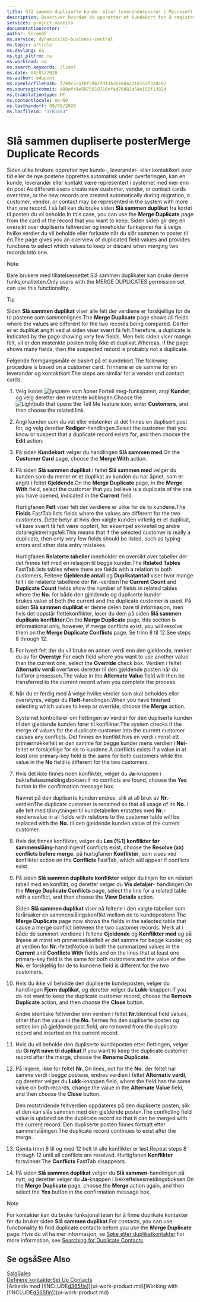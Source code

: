 ```yaml
---
title: Slå sammen dupliserte kunde- eller leverandørposter | Microsoft Docs
description: Beskriver hvordan du oppretter et kundekort for å registrere informasjon om hver nye kunde eller klient du selger til.
services: project-madeira
documentationcenter: ''
author: SorenGP
ms.service: dynamics365-business-central
ms.topic: article
ms.devlang: na
ms.tgt_pltfrm: na
ms.workload: na
ms.search.keywords: client
ms.date: 04/01/2020
ms.author: edupont
ms.openlocfilehash: f789c5caf0f59b1fdf3b3b10d42210152f32dc97
ms.sourcegitcommit: a80afd4e5075018716efad76d82a54e158f1392d
ms.translationtype: HT
ms.contentlocale: nb-NO
ms.lasthandoff: 09/09/2020
ms.locfileid: "3781663"
---
```

# <a name="merge-duplicate-records"></a><span data-ttu-id="a9490-103">Slå sammen dupliserte poster</span><span class="sxs-lookup"><span data-stu-id="a9490-103">Merge Duplicate Records</span></span>
<span data-ttu-id="a9490-104">Siden ulike brukere oppretter nye kunde-, leverandør- eller kontaktkort over tid eller de nye postene opprettes automatisk under overføringen, kan en kunde, leverandør eller kontakt være representert i systemet med mer enn én post.</span><span class="sxs-lookup"><span data-stu-id="a9490-104">As different users create new customer, vendor, or contact cards over time, or the new records are created automatically during migration, a customer, vendor, or contact may be represented in the system with more than one record.</span></span> <span data-ttu-id="a9490-105">I så fall kan du bruke siden **Slå sammen duplikat** fra kortet til posten du vil beholde.</span><span class="sxs-lookup"><span data-stu-id="a9490-105">In this case, you can use the **Merge Duplicate** page from the card of the record that you want to keep.</span></span> <span data-ttu-id="a9490-106">Siden siden gir deg en oversikt over dupliserte feltverdier og inneholder funksjoner for å velge hvilke verdier du vil beholde eller forkaste når du slår sammen to poster til én.</span><span class="sxs-lookup"><span data-stu-id="a9490-106">The page gives you an overview of duplicated field values and provides functions to select which values to keep or discard when merging two records into one.</span></span>

> [!NOTE]
> <span data-ttu-id="a9490-107">Bare brukere med tillatelsessettet Slå sammen duplikater kan bruke denne funksjonaliteten.</span><span class="sxs-lookup"><span data-stu-id="a9490-107">Only users with the MERGE DUPLICATES permission set can use this functionality.</span></span>

> [!TIP]
> <span data-ttu-id="a9490-108">Siden **Slå sammen duplikat** viser alle felt der verdiene er forskjellige for de to postene som sammenlignes.</span><span class="sxs-lookup"><span data-stu-id="a9490-108">The **Merge Duplicate** page shows all fields where the values are different for the two records being compared.</span></span> <span data-ttu-id="a9490-109">Derfor er et duplikat angitt ved at siden viser svært få felt.</span><span class="sxs-lookup"><span data-stu-id="a9490-109">Therefore, a duplicate is indicated by the page showing very few fields.</span></span> <span data-ttu-id="a9490-110">Men hvis siden viser mange felt, vil er den mistenkte posten trolig ikke et duplikat.</span><span class="sxs-lookup"><span data-stu-id="a9490-110">Whereas, if the page shows many fields, then the suspected record is probably not a duplicate.</span></span>

<span data-ttu-id="a9490-111">Følgende fremgangsmåte er basert på et kundekort.</span><span class="sxs-lookup"><span data-stu-id="a9490-111">The following procedure is based on a customer card.</span></span> <span data-ttu-id="a9490-112">Trinnene er de samme for en leverandør og kontaktkort.</span><span class="sxs-lookup"><span data-stu-id="a9490-112">The steps are similar for a vendor  and contact cards.</span></span>

1. <span data-ttu-id="a9490-113">Velg ikonet ![lyspære som åpner Fortell meg-funksjonen](media/ui-search/search_small.png "Fortell hva du vil gjøre"), angi **Kunder**, og velg deretter den relaterte koblingen.</span><span class="sxs-lookup"><span data-stu-id="a9490-113">Choose the ![Lightbulb that opens the Tell Me feature](media/ui-search/search_small.png "Tell me what you want to do") icon, enter **Customers**, and then choose the related link.</span></span>
2. <span data-ttu-id="a9490-114">Angi kunden som du vet eller mistenker at det finnes en duplisert post for, og velg deretter **Rediger**-handlingen.</span><span class="sxs-lookup"><span data-stu-id="a9490-114">Select the customer that you know or suspect that a duplicate record exists for, and then choose the **Edit** action.</span></span>
3. <span data-ttu-id="a9490-115">På siden **Kundekort** velger du handlingen **Slå sammen med**.</span><span class="sxs-lookup"><span data-stu-id="a9490-115">On the **Customer Card** page, choose the **Merge With** action.</span></span>
4. <span data-ttu-id="a9490-116">På siden **Slå sammen duplikat** i feltet **Slå sammen med** velger du kunden som du mener er et duplikat av kunden du har åpnet, som er angitt i feltet **Gjeldende**.</span><span class="sxs-lookup"><span data-stu-id="a9490-116">On the **Merge Duplicate** page, in the **Merge With** field, select the customer that you believe is a duplicate of the one you have opened, indicated in the **Current** field.</span></span>

    <span data-ttu-id="a9490-117">Hurtigfanen **Felt** viser felt der verdiene er ulike for de to kundene.</span><span class="sxs-lookup"><span data-stu-id="a9490-117">The **Fields** FastTab lists fields where the values are different for the two customers.</span></span> <span data-ttu-id="a9490-118">Dette betyr at hvis den valgte kunden virkelig er et duplikat, vil bare svært få felt være oppført, for eksempel skrivefeil og andre dataregistreringsfeil.</span><span class="sxs-lookup"><span data-stu-id="a9490-118">This means that if the selected customer is really a duplicate, then only very few fields should be listed, such as typing errors and other data entry mistakes.</span></span>

    <span data-ttu-id="a9490-119">Hurtigfanen **Relaterte tabeller** inneholder en oversikt over tabeller der det finnes felt med en relasjon til begge kunder.</span><span class="sxs-lookup"><span data-stu-id="a9490-119">The **Related Tables** FastTab lists tables where there are fields with a relation to both customers.</span></span> <span data-ttu-id="a9490-120">Feltene **Gjeldende antall** og **Duplikatantall** viser hvor mange felt i de relaterte tabellene der **Nr.**-verdien</span><span class="sxs-lookup"><span data-stu-id="a9490-120">The **Current Count** and **Duplicate Count** fields show the number of fields in related tables where the **No.**</span></span> <span data-ttu-id="a9490-121">for både den gjeldende og dupliserte kunder brukes.</span><span class="sxs-lookup"><span data-stu-id="a9490-121">value of both the current and the duplicate customer is used.</span></span> <span data-ttu-id="a9490-122">På siden **Slå sammen duplikat** er denne delen bare til informasjon, men hvis det oppstår flettekonflikter, løser du dem på siden **Slå sammen duplikate konflikter**.</span><span class="sxs-lookup"><span data-stu-id="a9490-122">On the **Merge Duplicate** page, this section is informational only, however, if merge conflicts exist, you will resolve them on the **Merge Duplicate Conflicts** page.</span></span> <span data-ttu-id="a9490-123">Se trinn 8 til 12.</span><span class="sxs-lookup"><span data-stu-id="a9490-123">See steps 8 through 12.</span></span>   

5. <span data-ttu-id="a9490-124">For hvert felt der du vil bruke en annen verdi enn den gjeldende, merker du av for **Overstyr**.</span><span class="sxs-lookup"><span data-stu-id="a9490-124">For each field where you want to use another value than the current one, select the **Override** check box.</span></span> <span data-ttu-id="a9490-125">Verdien i feltet **Alternativ verdi** overføres deretter til den gjeldende posten når du fullfører prosessen.</span><span class="sxs-lookup"><span data-stu-id="a9490-125">The value in the **Alternate Value** field will then be transferred to the current record when you complete the process.</span></span>
6. <span data-ttu-id="a9490-126">Når du er ferdig med å velge hvilke verdier som skal beholdes eller overstyres, velger du **Flett**-handlingen.</span><span class="sxs-lookup"><span data-stu-id="a9490-126">When you have finished selecting which values to keep or override, choose the **Merge** action.</span></span>

    <span data-ttu-id="a9490-127">Systemet kontrollerer om flettingen av verdier for den dupliserte kunden til den gjeldende kunden fører til konflikter.</span><span class="sxs-lookup"><span data-stu-id="a9490-127">The system checks if the merge of values for the duplicate customer into the current customer causes any conflicts.</span></span> <span data-ttu-id="a9490-128">Det finnes en konflikt hvis en verdi i minst ett primærnøkkelfelt er den samme for begge kunder mens verdien i **Nei**-feltet er forskjellige for de to kundene.</span><span class="sxs-lookup"><span data-stu-id="a9490-128">A conflicts exists if a value in at least one primary-key field is the same for both customers while the value in the **No** field is different for the two customers.</span></span>

7. <span data-ttu-id="a9490-129">Hvis det ikke finnes noen konflikter, velger du **Ja**-knappen i bekreftelsesmeldingsboksen.</span><span class="sxs-lookup"><span data-stu-id="a9490-129">If no conflicts are found, choose the **Yes** button in the confirmation message box.</span></span>

    <span data-ttu-id="a9490-130">Navnet på den dupliserte kunden endres, slik at all bruk av **Nr.**-verdien</span><span class="sxs-lookup"><span data-stu-id="a9490-130">The duplicate customer is renamed so that all usage of its **No.**</span></span> <span data-ttu-id="a9490-131">i alle felt med tilknytninger til kundetabellen erstattes med **Nr.**-verdien</span><span class="sxs-lookup"><span data-stu-id="a9490-131">value in all fields with relations to the customer table will be replaced with the **No.**</span></span> <span data-ttu-id="a9490-132">til den gjeldende kunden.</span><span class="sxs-lookup"><span data-stu-id="a9490-132">value of the current customer.</span></span>
8. <span data-ttu-id="a9490-133">Hvis det finnes konflikter, velger du **Løs (%1) konflikter før sammenslåing**-handlingen</span><span class="sxs-lookup"><span data-stu-id="a9490-133">If conflicts exist, choose the **Resolve (xx) conflicts before merge.**</span></span> <span data-ttu-id="a9490-134">på hurtigfanen **Konflikter**, som vises ved konflikter.</span><span class="sxs-lookup"><span data-stu-id="a9490-134">action on the **Conflicts** FastTab, which will appear if conflicts exist.</span></span>
9. <span data-ttu-id="a9490-135">På siden **Slå sammen duplikate konflikter** velger du linjen for en relatert tabell med en konflikt, og deretter velger du **Vis detaljer**- handlingen.</span><span class="sxs-lookup"><span data-stu-id="a9490-135">On the **Merge Duplicate Conflicts** page, select the line for a related table with a conflict, and then choose the **View Details** action.</span></span>

    <span data-ttu-id="a9490-136">Siden **Slå sammen duplikat** viser nå feltene i den valgte tabellen som forårsaker en sammenslåingskonflikt mellom de to kundepostene.</span><span class="sxs-lookup"><span data-stu-id="a9490-136">The **Merge Duplicate** page now shows the fields in the selected table that cause a merge conflict between the two customer records.</span></span> <span data-ttu-id="a9490-137">Merk at i både de summert verdiene i feltene **Gjeldende** og **Konflikter med** og på linjene at minst ett primærnøkkelfelt er det samme for begge kunder, og at verdien for **Nr.**-feltet</span><span class="sxs-lookup"><span data-stu-id="a9490-137">Notice in both the summarized values in the **Current** and **Conflicts With** fields and on the lines that at least one primary-key field is the same for both customers and the value of the **No.**</span></span> <span data-ttu-id="a9490-138">er forskjellig for de to kundene.</span><span class="sxs-lookup"><span data-stu-id="a9490-138">field is different for the two customers.</span></span>   
10. <span data-ttu-id="a9490-139">Hvis du ikke vil beholde den dupliserte kundeposten, velger du handlingen **Fjern duplikat**, og deretter velger du **Lukk**-knappen.</span><span class="sxs-lookup"><span data-stu-id="a9490-139">If you do not want to keep the duplicate customer record, choose the **Remove Duplicate** action, and then choose the **Close** button.</span></span>

    <span data-ttu-id="a9490-140">Andre identiske feltverdier enn verdien i feltet **Nr.**</span><span class="sxs-lookup"><span data-stu-id="a9490-140">Identical field values, other than the value in the **No.**</span></span> <span data-ttu-id="a9490-141">fjernes fra den supliserte posten og settes inn på gjeldende post.</span><span class="sxs-lookup"><span data-stu-id="a9490-141">field, are removed from the duplicate record and inserted on the current record.</span></span>
11. <span data-ttu-id="a9490-142">Hvis du vil beholde den dupliserte kundeposten etter flettingen, velger du **Gi nytt navn til duplikat**.</span><span class="sxs-lookup"><span data-stu-id="a9490-142">If you want to keep the duplicate customer record after the merge,  choose the **Rename Duplicate**.</span></span>
12. <span data-ttu-id="a9490-143">På linjene, ikke for feltet **Nr.**,</span><span class="sxs-lookup"><span data-stu-id="a9490-143">On lines, not for the **No.**</span></span> <span data-ttu-id="a9490-144">der feltet har samme verdi i begge postene, endres verdien i feltet **Alternativ verdi**, og deretter velger du **Lukk**-knappen.</span><span class="sxs-lookup"><span data-stu-id="a9490-144">field, where the field has the same value on both records, change the value in the **Alternate Value** field, and then choose the **Close** button.</span></span>

    <span data-ttu-id="a9490-145">Den motstridende feltverdien oppdateres på den dupliserte posten, slik at den kan slås sammen med den gjeldende posten.</span><span class="sxs-lookup"><span data-stu-id="a9490-145">The conflicting field value is updated on the duplicate record so that it can be merged with the current record.</span></span> <span data-ttu-id="a9490-146">Den dupliserte posten finnes fortsatt etter sammenslåingen.</span><span class="sxs-lookup"><span data-stu-id="a9490-146">The duplicate record continues to exist after the merge.</span></span>
13. <span data-ttu-id="a9490-147">Gjenta trinn 8 til og med 12 helt til alle konflikter er løst.</span><span class="sxs-lookup"><span data-stu-id="a9490-147">Repeat steps 8 through 12 until all conflicts are resolved.</span></span> <span data-ttu-id="a9490-148">Hurtigfanen **Konflikter** forsvinner.</span><span class="sxs-lookup"><span data-stu-id="a9490-148">The **Conflicts** FastTab disappears.</span></span>
14. <span data-ttu-id="a9490-149">På siden **Slå sammen duplikat** velger du **Slå sammen**-handlingen på nytt, og deretter velger du **Ja**-knappen i bekreftelsesmeldingsboksen.</span><span class="sxs-lookup"><span data-stu-id="a9490-149">On the **Merge Duplicate** page, choose the **Merge** action again, and then select the **Yes** button in the confirmation message box.</span></span>

> [!NOTE]
> <span data-ttu-id="a9490-150">For kontakter kan du bruke funksjonaliteten for å finne duplikate kontakter før du bruker siden **Slå sammen duplikat**.</span><span class="sxs-lookup"><span data-stu-id="a9490-150">For contacts, you can use functionality to find duplicate contacts before you use the **Merge Duplicate** page.</span></span> <span data-ttu-id="a9490-151">Hvis du vil ha mer informasjon, se [Søke etter duplikatkontakter](marketing-setup-contacts.md#searching-for-duplicate-contacts).</span><span class="sxs-lookup"><span data-stu-id="a9490-151">For more information, see [Searching for Duplicate Contacts](marketing-setup-contacts.md#searching-for-duplicate-contacts).</span></span>

## <a name="see-also"></a><span data-ttu-id="a9490-152">Se også</span><span class="sxs-lookup"><span data-stu-id="a9490-152">See Also</span></span>
[<span data-ttu-id="a9490-153">Salg</span><span class="sxs-lookup"><span data-stu-id="a9490-153">Sales</span></span>](sales-manage-sales.md)  
[<span data-ttu-id="a9490-154">Definere kontakter</span><span class="sxs-lookup"><span data-stu-id="a9490-154">Set Up Contacts</span></span>](marketing-setup-contacts.md)  
<span data-ttu-id="a9490-155">[Arbeide med [!INCLUDE[d365fin](includes/d365fin_md.md)]](ui-work-product.md)</span><span class="sxs-lookup"><span data-stu-id="a9490-155">[Working with [!INCLUDE[d365fin](includes/d365fin_md.md)]](ui-work-product.md)</span></span>
